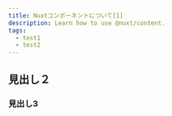 ```yaml
---
title: Nuxtコンポーネントについて[1]
description: Learn how to use @nuxt/content.
tags:
  - test1
  - test2
---
```


## 見出し２
### 見出し3

